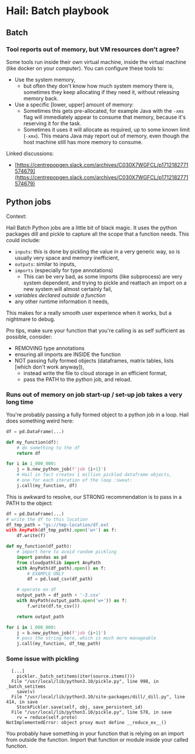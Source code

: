 # Hail: Batch playbook

## Batch

### Tool reports out of memory, but VM resources don't agree?

Some tools run inside their own virtual machine, inside the virtual machine (like docker on your computer). You can configure these tools to:

- Use the system memory,
    - but often they don't know how much system memory there is, sometimes they keep allocating if they need it, without releasing memory back.
- Use a specific [lower, upper] amount of memory:
    - Sometimes this gets pre-allocated, for example Java with the `-xms` flag will immediately appear to consume that memory, because it's reserving it for the task.
    - Sometimes it uses it will allocate as required, up to some known limit (`-xmx`). This means Java may report out of memory, even though the host machine still has more memory to consume.

Linked discussions:

- [https://centrepopgen.slack.com/archives/C030X7WGFCL/p1712182771574679](https://centrepopgen.slack.com/archives/C030X7WGFCL/p1712182771574679)



## Python jobs


Context:

Hail Batch Python jobs are a little bit of black magic. It uses the python packages dill and pickle to capture all the scope that a function needs. This could include:

  - `inputs`: this is done by pickling the value in a very generic way, so is usually very space and memory inefficient,
  - `outputs`: similar to inputs,
  - `imports` (especially for type annotations)
      - This can be very bad, as some imports (like subprocess) are very system dependent, and trying to pickle and reattach an import on a new system will almost certainly fail,
  - _variables declared outside a function_
  - any other runtime information it needs,

This makes for a really smooth user experience when it works, but a nightmare to debug.

Pro tips, make sure your function that you're calling is as self sufficient as possible, consider:

  - REMOVING type annotations
  - ensuring all imports are INSIDE the function
  - NOT passing fully formed objects (dataframes, matrix tables, lists [which don't work anyway]),
      - instead write the file to cloud storage in an efficient format,
      - pass the PATH to the python job, and reload.

### Runs out of memory on job start-up / set-up job takes a very long time

You're probably passing a fully formed object to a python job in a loop. Hail does something weird here:

```python
df = pd.DataFrame(...)

def my_function(df):
    # do something to the df
    return df

for i in 1_000_000:
    j = b.new_python_job(f'job {i+1}')
    # Hail in fact creates 1 million pickled dataframe objects,
    # one for each iteration of the loop :sweat:
    j.call(my_function, df)
```

This is awkward to resolve, our STRONG recommendation is to pass in a PATH to the object:

```python
df = pd.DataFrame(...)
# write the df to this location
df_tmp_path = "gs://tmp-location/df.ext
with AnyPath(df_tmp_path).open('w+') as f:
    df.write(f)

def my_function(df_path):
    # import here to avoid random pickling
    import pandas as pd
    from cloudpathlib import AnyPath
    with AnyPath(df_path).open() as f:
        # EXAMPLE ONLY
        df = pd.load_csv(df_path)

    # operate on df
    output_path = df_path + '-2.csv'
    with AnyPath(output_path.open('w+')) as f:
        f.write(df.to_csv())

    return output_path

for i in 1_000_000:
    j = b.new_python_job(f'job {i+1}')
    # pass the string here, which is much more manageable
    j.call(my_function, df_tmp_path)
```


### Some issue with pickling

```pytb
  [...]
    pickler._batch_setitems(iter(source.items()))
  File "/usr/local/lib/python3.10/pickle.py", line 998, in _batch_setitems
    save(v)
  File "/usr/local/lib/python3.10/site-packages/dill/_dill.py", line 414, in save
    StockPickler.save(self, obj, save_persistent_id)
  File "/usr/local/lib/python3.10/pickle.py", line 578, in save
    rv = reduce(self.proto)
NotImplementedError: object proxy must define __reduce_ex__()
```

You probably have something in your function that is relying on an import from outside the function. Import that function or module inside your called function.
